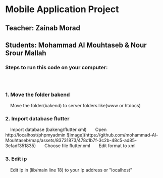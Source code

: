 <h1>Mobile Application Project</h1>
<h2>Teacher: Zainab Morad</h2>
<h2>Students: Mohammad Al Mouhtaseb & Nour Srour Mallah</h2>
<h3>Steps to run this code on your computer:<h3>
&nbsp <h3>1. Move the folder bakend</h3>
&nbsp &nbsp Move the folder(bakend) to server folders like(www or htdocs)
&nbsp <h3>2. Import database flutter</h3>
&nbsp &nbsp Import database (bakeng/flutter.xml)
&nbsp &nbsp &nbsp Open http://localhost/phpmyadmin
![image](https://github.com/mohammad-Al-Mouhtaseb/map/assets/83731873/478c1b7f-3c2b-48c5-ad85-3efadf351835)
&nbsp &nbsp &nbsp Choose file flutter.xml
&nbsp &nbsp &nbsp Edit format to xml
&nbsp <h3>3. Edit ip</h3>
&nbsp &nbsp Edit Ip in (lib/main line 18) to your Ip address or "localhost"
